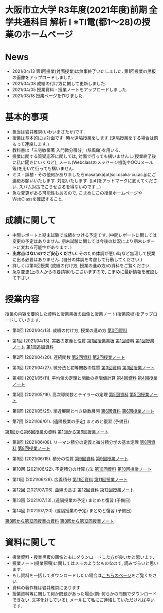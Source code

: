 # 大阪市立大学 R3年度(2021年度)前期 全学共通科目 解析 I *TⅠ電(都1～28)の授業のホームページ

# News

- 2021/04/13 第1回授業(対面授業)は無事終了いたしました. 第1回授業の黒板の画像をアップロードしました.
- 2021/04/08 成績の付け方に関して更新しました.
- 2021/04/05 授業資料・授業ノートをアップロードしました.
- 2021/03/18 授業ページを作りました.

# 基本的事項

- 担当は岩井雅崇(いわいまさたか)です.
- 授業は基本的には対面です. 時々遠隔授業をします.(遠隔授業をする場合は前もって連絡します.)
- 教科書は「三宅敏恒著 入門微分積分」(培風館)を⽤いる.
- 授業に関する質疑応答に関しては, 対面で行っても構いませんし(授業終了後に私に聞きにいくなど), メール(Webclassのメッセージ機能やOCUメール等)を用いて行っても構いません. 
- ミス・誤植・その他何かありましたらmasataka[at]sci.osaka-cu.ac.jpにご連絡お願いいたします. 対応いたします. ([at]をアットマークに変えてください. スパム対策でこうせざるを得ないのです...)
- 急な変更がある可能性もあるので, こまめにこの授業ホームページやWebClassを確認すること.

# 成績に関して

- 中間レポートと期末試験で成績をつける予定です. (中間レポートに関しては変更の予定はありません. 期末試験に関しては今後の状況により期末レポートに変わる可能性があります. )
- __出席点はないのでご安心ください.__ そのため体調が悪い時など無理して授業に出る必要はありません. (自分の体調を考慮して行動してください.)
- 詳しくは第0回授業 (成績の付け方, 授業の進め方)の資料をご覧ください.
- 急な変更(上の人からの要請等)もございますので, こまめに最新情報を確認して下さい.

<!-- 
現時点では中間レポートと期末試験で成績をつける予定ですが, 上の人に確認中です.
おそらく大丈夫ですが, 急な変更もございますので, このホームページで最新情報を確認して下さい.
他にも上の人からの要請等あった場合は変更がある可能性があるので, こまめに最新情報を確認して下さい.


## 中間レポートについて
- 中間レポートの採点は終了しました. 正答率86%でした, 大変よくできていました.
- 中間レポートの問題のリンクはこちらです. [中間レポートの問題](https://github.com/masataka123/class/blob/master/2020_autumn/materials/0_中間レポート.pdf) 
- 中間レポートの解答に関しては, 期末レポートが終わり皆様の成績が確定してから配布いたします. しばらくお待ちください.
- ブラウザで見ると日本語が表示されない可能性があるので, 中間レポートの問題はダウンロードして見るようにしてください. WebClassにも同じものをアップロードしております. (ダウンロードできない場合や, レポート問題に文字化け等がある場合は私にメールしてくれれば対応いたします.)
- 締め切りは2020年12月22日 23時59分00秒 (日本標準時刻)です. WebClassでの提出をお願いします. (詳しくはレポートを見ること.) 
- レポートのファイルサイズは10MBまでにしてください.
- 中間レポート及び授業に関する質問等の質疑応答の場を, 2020年12月15日 10時50分からzoomにて行います. 詳しい情報はWebClassにて記載しています.
-->


# 授業内容
授業の内容を要約した資料と授業黒板の画像と授業ノート(授業原稿)をアップロードしていきます.

- 第0回 (2021/04/13). 成績の付け方, 授業の進め方
[第0回資料](https://github.com/masataka123/2021_summer/blob/master/material/0_成績の付け方_授業の進め方.pdf)


- 第1回 (2021/04/13). 実数の定義と性質
[第1回授業黒板](https://github.com/masataka123/2021_summer/blob/master/material/1_第一回授業黒板.pdf) [第1回資料](https://github.com/masataka123/2021_summer/blob/master/material/1_実数の定義と性質.pdf) [第1回授業ノート](https://github.com/masataka123/2021_summer/blob/master/material/1_第一回授業ノート.pdf) [第1回追加資料](https://github.com/masataka123/2021_summer/blob/master/material/1_追加資料_極限.pdf)

- 第2回 (2021/04/20). 連続関数
 [第2回資料](https://github.com/masataka123/2021_summer/blob/master/material/2_連続関数.pdf) [第2回授業ノート](https://github.com/masataka123/2021_summer/blob/master/material/2_第二回授業ノート.pdf)

- 第3回 (2021/04/27). 微分法と初等関数の性質
 [第3回資料](https://github.com/masataka123/2021_summer/blob/master/material/3_微分法と初等関数の性質.pdf) [第3回授業ノート](https://github.com/masataka123/2021_summer/blob/master/material/3_第三回授業ノート.pdf)

- 第4回 (2021/05/11). 平均値の定理と関数の極限値計算
 [第4回資料](https://github.com/masataka123/2021_summer/blob/master/material/4_平均値の定理と関数の極限値計算.pdf) [第4回授業ノート](https://github.com/masataka123/2021_summer/blob/master/material/4_第四回授業ノート.pdf)

- 第5回 (2021/05/18). 高次導関数とテイラーの定理
 [第5回資料](https://github.com/masataka123/2021_summer/blob/master/material/5_高次導関数とテイラーの定理.pdf) [第5回授業ノート](https://github.com/masataka123/2021_summer/blob/master/material/5_第五回授業ノート.pdf)

- 第6回 (2021/05/25). 漸近展開とべき級数展開
 [第6回資料](https://github.com/masataka123/2021_summer/blob/master/material/6_漸近展開と冪級数展開.pdf) [第6回授業ノート](https://github.com/masataka123/2021_summer/blob/master/material/6_第六回授業ノート.pdf)


- 第7回 (2021/06/01). (遠隔授業の予定) まとめと復習 (予備日)

[第1回から第6回授業の資料](https://github.com/masataka123/2021_summer/blob/master/material/0_第一回から第六回の資料.pdf)
[第1回から第6回授業ノート](https://github.com/masataka123/2021_summer/blob/master/material/0_第一回から第六回授業ノート.pdf)


- 第8回 (2021/06/08). リーマン積分の定義と微分積分学の基本定理
 [第8回資料](https://github.com/masataka123/2021_summer/blob/master/material/8_リーマン積分の定義と微分積分学の基本定理.pdf) [第8回授業ノート](https://github.com/masataka123/2021_summer/blob/master/material/8_第八回授業ノート.pdf)
 

- 第9回 (2021/06/15). 積分の性質 
 [第9回資料](https://github.com/masataka123/2021_summer/blob/master/material/9_積分の性質.pdf) [第9回授業ノート](https://github.com/masataka123/2021_summer/blob/master/material/9_第九回授業ノート.pdf)

- 第10回 (2021/06/22). 不定積分の計算方法
 [第10回資料](https://github.com/masataka123/2021_summer/blob/master/material/10_不定積分の計算方法.pdf) [第10回授業ノート](https://github.com/masataka123/2021_summer/blob/master/material/10_第十回授業ノート.pdf)
 
- 第11回 (2021/06/29). 広義積分
 [第11回資料](https://github.com/masataka123/2021_summer/blob/master/material/11_広義積分.pdf) [第11回授業ノート](https://github.com/masataka123/2021_summer/blob/master/material/11_第十一回授業ノート.pdf)

- 第12回 (2021/07/06). 曲線の長さ
 [第12回資料](https://github.com/masataka123/2021_summer/blob/master/material/12_曲線の長さ.pdf) [第12回授業ノート](https://github.com/masataka123/2021_summer/blob/master/material/12_第十二回授業ノート.pdf)

- 第13回 (2021/07/13). (遠隔授業の予定) まとめと復習 (予備日)

- 第14回 (2021/07/20). (遠隔授業の予定) まとめと復習 (予備日)


[第8回から第12回授業の資料](https://github.com/masataka123/2021_summer/blob/master/material/0_第八回から第十二回の資料.pdf)
[第8回から第12回授業ノート](https://github.com/masataka123/2021_summer/blob/master/material/0_第八回から第十二回授業ノート.pdf)


# 資料に関して

- 授業資料・授業黒板の画像ともにダウンロードした方が良いかと思います.
- 授業ノート(授業原稿)に関してはメモのようなものなので, 読みづらいと思います.
- もし資料を一括してダウンロードしたい場合は[こちらのページ](https://github.com/masataka123/2021_summer/tree/master/material)をご覧ください.
- 資料の著作権は岩井雅崇にあります. 
- 授業資料等に関して何か問題があった場合(例: 何らかの問題でダウンロードできない, 文字化けしている), メールにて私にご連絡していただければ幸いです.


<!-- 
# その他 
(2020/11/16 時点) 
 ~~のホームページ上で授業資料を見ると日本語が表示されない現象が見られます. 
おそらくgithubの方に問題があるようで, 現状で打つ手はありません. (twitterで調べてみると, 同様の現象があって困っている人がいました. slideshareでも同様の問題が生じていたこともあり, それと同じらしいです. 文字コードによる問題?)
もし何か改善策を知っている方は, メールにてご連絡していただければ幸いです.~~

# 成績の付け方の補足. 
中間レポートと期末レポートでつける予定ですが, 一応上の人にまだ確認中です.
おそらく大丈夫ですが, 急な変更もございますので, このホームページで最新情報を確認して下さい.
他にも上の人からの要請等あった場合は変更がある可能性があるので, こまめに最新情報を確認して下さい.
-->




